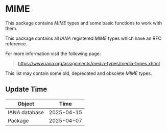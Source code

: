 # MIME

This package contains _MIME_ types and some basic functions to work with them.

This package contains all _IANA_ registered _MIME_ types which have an RFC 
reference.

For more information visit the following page:
> https://www.iana.org/assignments/media-types/media-types.xhtml

This list may contain some old, deprecated and obsolete _MIME_ types.

## Update Time

| Object        | Time        |
|---------------|-------------|
| IANA database | 2025-04-15  |
| Package       | 2025-04-07 |
